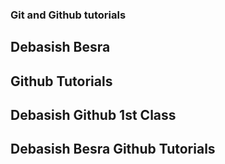 ### Git and Github tutorials

## Debasish Besra

## Github Tutorials

## Debasish Github 1st Class
## Debasish Besra Github Tutorials
